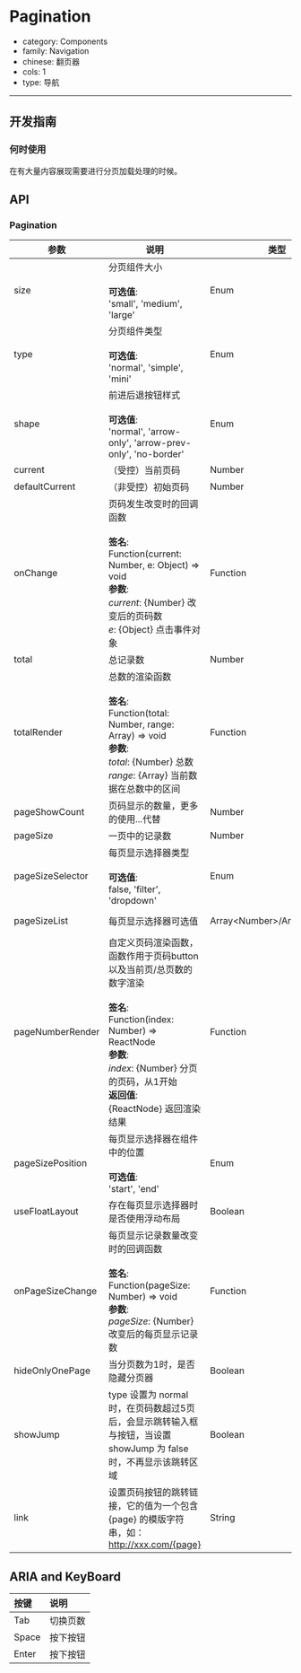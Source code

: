 # Pagination

-   category: Components
-   family: Navigation
-   chinese: 翻页器
-   cols: 1
-   type: 导航

---

## 开发指南

### 何时使用

在有大量内容展现需要进行分页加载处理的时候。

## API

### Pagination

| 参数               | 说明                                                                                                                                                                            | 类型                                | 默认值            |
| ---------------- | ----------------------------------------------------------------------------------------------------------------------------------------------------------------------------- | --------------------------------- | -------------- |
| size             | 分页组件大小<br><br>**可选值**:<br>'small', 'medium', 'large'                                                                                                                          | Enum                              | 'medium'       |
| type             | 分页组件类型<br><br>**可选值**:<br>'normal', 'simple', 'mini'                                                                                                                          | Enum                              | 'normal'       |
| shape            | 前进后退按钮样式<br><br>**可选值**:<br>'normal', 'arrow-only', 'arrow-prev-only', 'no-border'                                                                                            | Enum                              | 'normal'       |
| current          | （受控）当前页码                                                                                                                                                                      | Number                            | -              |
| defaultCurrent   | （非受控）初始页码                                                                                                                                                                     | Number                            | 1              |
| onChange         | 页码发生改变时的回调函数<br><br>**签名**:<br>Function(current: Number, e: Object) => void<br>**参数**:<br>_current_: {Number} 改变后的页码数<br>_e_: {Object} 点击事件对象                                 | Function                          | () => {}       |
| total            | 总记录数                                                                                                                                                                          | Number                            | 100            |
| totalRender      | 总数的渲染函数<br><br>**签名**:<br>Function(total: Number, range: Array) => void<br>**参数**:<br>_total_: {Number} 总数<br>_range_: {Array} 当前数据在总数中的区间                                    | Function                          | -              |
| pageShowCount    | 页码显示的数量，更多的使用...代替                                                                                                                                                            | Number                            | 5              |
| pageSize         | 一页中的记录数                                                                                                                                                                       | Number                            | 10             |
| pageSizeSelector | 每页显示选择器类型<br><br>**可选值**:<br>false, 'filter', 'dropdown'                                                                                                                      | Enum                              | false          |
| pageSizeList     | 每页显示选择器可选值                                                                                                                                                                    | Array&lt;Number>/Array&lt;Object> | [5, 10, 20]    |
| pageNumberRender | 自定义页码渲染函数，函数作用于页码button以及当前页/总页数的数字渲染<br><br>**签名**:<br>Function(index: Number) => ReactNode<br>**参数**:<br>_index_: {Number} 分页的页码，从1开始<br>**返回值**:<br>{ReactNode} 返回渲染结果<br> | Function                          | index => index |
| pageSizePosition | 每页显示选择器在组件中的位置<br><br>**可选值**:<br>'start', 'end'                                                                                                                              | Enum                              | 'start'        |
| useFloatLayout   | 存在每页显示选择器时是否使用浮动布局                                                                                                                                                            | Boolean                           | false          |
| onPageSizeChange | 每页显示记录数量改变时的回调函数<br><br>**签名**:<br>Function(pageSize: Number) => void<br>**参数**:<br>_pageSize_: {Number} 改变后的每页显示记录数                                                          | Function                          | () => {}       |
| hideOnlyOnePage  | 当分页数为1时，是否隐藏分页器                                                                                                                                                               | Boolean                           | false          |
| showJump         | type 设置为 normal 时，在页码数超过5页后，会显示跳转输入框与按钮，当设置 showJump 为 false 时，不再显示该跳转区域                                                                                                      | Boolean                           | true           |
| link             | 设置页码按钮的跳转链接，它的值为一个包含 {page} 的模版字符串，如：<http://xxx.com/{page}>                                                                                                                  | String                            | -              |

## ARIA and KeyBoard

| 按键    | 说明   |
| :---- | :--- |
| Tab   | 切换页数 |
| Space | 按下按钮 |
| Enter | 按下按钮 |
